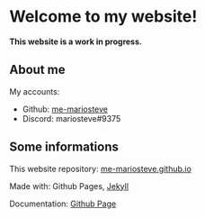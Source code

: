 # Welcome to my website!

**This website is a work in progress.**

## About me

My accounts:

- Github: [me-mariosteve](https://github.com/me-mariosteve/)
- Discord: mariosteve#9375

## Some informations

This website repository: [me-mariosteve.github.io](https://github.com/me-mariosteve/me-mariosteve.github.io/)

Made with: Github Pages, [Jekyll](https://jekyllrb.com/)

Documentation: [Github Page](https://docs.github.com/categories/github-pages-basics/)
